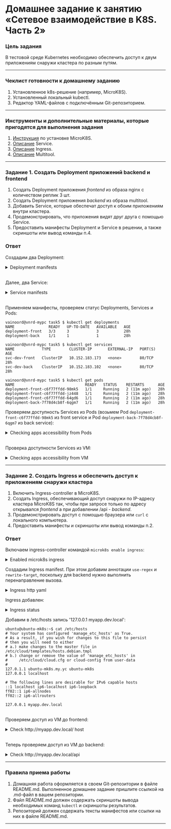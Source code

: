 # Домашнее задание к занятию «Сетевое взаимодействие в K8S. Часть 2»

### Цель задания

В тестовой среде Kubernetes необходимо обеспечить доступ к двум приложениям снаружи кластера по разным путям.

------

### Чеклист готовности к домашнему заданию

1. Установленное k8s-решение (например, MicroK8S).
2. Установленный локальный kubectl.
3. Редактор YAML-файлов с подключённым Git-репозиторием.

------

### Инструменты и дополнительные материалы, которые пригодятся для выполнения задания

1. [Инструкция](https://microk8s.io/docs/getting-started) по установке MicroK8S.
2. [Описание](https://kubernetes.io/docs/concepts/services-networking/service/) Service.
3. [Описание](https://kubernetes.io/docs/concepts/services-networking/ingress/) Ingress.
4. [Описание](https://github.com/wbitt/Network-MultiTool) Multitool.

------

### Задание 1. Создать Deployment приложений backend и frontend

1. Создать Deployment приложения _frontend_ из образа nginx с количеством реплик 3 шт.
2. Создать Deployment приложения _backend_ из образа multitool. 
3. Добавить Service, которые обеспечат доступ к обоим приложениям внутри кластера. 
4. Продемонстрировать, что приложения видят друг друга с помощью Service.
5. Предоставить манифесты Deployment и Service в решении, а также скриншоты или вывод команды п.4.

### Ответ

Создадим два Deployment:

<details>
<summary>Deployment manifests</summary>
<table>
<tr>
<th>Deployment front</th>
<th>Deployment back</th>
</tr>
<tr>
<td>

```yaml
apiVersion: apps/v1
kind: Deployment
metadata:
  name: deployment-front
  namespace: ns-homework
  labels:
    app: dep-frontend
spec:
  replicas: 3
  selector:
    matchLabels:
      app: dep-frontend
  template:
    metadata:
      labels:
        app: dep-frontend
    spec:
      containers:
      - name: nginx
        image: nginx:1.23.4
        ports:
        - containerPort: 80
```

</td>
<td>

```yaml
apiVersion: apps/v1
kind: Deployment
metadata:
  name: deployment-back
  namespace: ns-homework
  labels:
    app: dep-backend
spec:
  replicas: 1
  selector:
    matchLabels:
      app: dep-backend
  template:
    metadata:
      labels:
        app: dep-backend
    spec:
      containers:
      - name: multitool
        image: wbitt/network-multitool:latest
        env:
          - name: HTTP_PORT
            value: "80"
          - name: HTTPS_PORT
            value: "443"
        ports:
        - containerPort: 80
        - containerPort: 443
```

</td>
</tr>
</table>
</details>

\
Далее, два Service:

<details>
<summary>Service manifests</summary>
<table>
<tr>
<th>Service front</th>
<th>Service back</th>
</tr>
<tr>
<td>

```yaml
apiVersion: v1
kind: Service
metadata:
  name: svc-dev-front
  namespace: ns-homework
spec:
  selector:
    app: dep-frontend
  ports:
    - name: nginx
      protocol: TCP
      port: 80
      targetPort: 80
  type: ClusterIP
```

</td>
<td>

```yaml
apiVersion: v1
kind: Service
metadata:
  name: svc-dev-back
  namespace: ns-homework
spec:
  selector:
    app: dep-backend
  ports:
    - name: multitool-http
      protocol: TCP
      port: 80
      targetPort: 80
  type: ClusterIP
```

</td>
</tr>
</table>
</details>

\
Применяем манифесты, проверяем статус Deployments, Services и Pods:

```shell
vainoord@vnrd-mypc task5 $ kubectl get deployments
NAME               READY   UP-TO-DATE   AVAILABLE   AGE
deployment-front   3/3     3            3           28h
deployment-back    1/1     1            1           28h

vainoord@vnrd-mypc task5 $ kubectl get services
NAME            TYPE        CLUSTER-IP       EXTERNAL-IP   PORT(S)    AGE
svc-dev-front   ClusterIP   10.152.183.173   <none>        80/TCP     28h
svc-dev-back    ClusterIP   10.152.183.102   <none>        80/TCP     28h

vainoord@vnrd-mypc task5 $ kubectl get pods
NAME                               READY   STATUS    RESTARTS      AGE
deployment-front-c6f77ffdd-98mk5   1/1     Running   2 (11m ago)   28h
deployment-front-c6f77ffdd-jz448   1/1     Running   2 (11m ago)   28h
deployment-front-c6f77ffdd-64gd6   1/1     Running   2 (11m ago)   28h
deployment-back-7f78d4cb8f-6qgm7   1/1     Running   2 (11m ago)   28h
```

Проверяем доступность Services из Pods (возьмем Pod `deployment-front-c6f77ffdd-98mk5` из front service и Pod `deployment-back-7f78d4cb8f-6qgm7` из back service):

<details>
<summary>Checking apps accessibility from Pods</summary>

```shell
vainoord@vnrd-mypc ~ $ kubectl exec -i -t deployment-front-c6f77ffdd-98mk5 -- /bin/bash

root@deployment-front-c6f77ffdd-98mk5:/# curl http://svc-dev-back:80 
WBITT Network MultiTool (with NGINX) - deployment-back-7f78d4cb8f-6qgm7 - 10.1.128.216 - HTTP: 80 , HTTPS: 443 . (Formerly praqma/network-multitool)
```

```shell
vainoord@vnrd-mypc ~ $ kubectl exec -i -t deployment-back-7f78d4cb8f-6qgm7 -- /bin/bash

bash-5.1# curl http://svc-dev-front:80
<!DOCTYPE html>
<html>
<head>
<title>Welcome to nginx!</title>
<style>
html { color-scheme: light dark; }
body { width: 35em; margin: 0 auto;
font-family: Tahoma, Verdana, Arial, sans-serif; }
</style>
</head>
<body>
<h1>Welcome to nginx!</h1>
<p>If you see this page, the nginx web server is successfully installed and
working. Further configuration is required.</p>

<p>For online documentation and support please refer to
<a href="http://nginx.org/">nginx.org</a>.<br/>
Commercial support is available at
<a href="http://nginx.com/">nginx.com</a>.</p>

<p><em>Thank you for using nginx.</em></p>
</body>
</html>
```
</details>

\
Проверка доступности Services из VM:

<details>
<summary>Checking apps accessibility from VM</summary>

```shell
ubuntu@ubuntu-mk8s:~$ curl http://svc-dev-front:80
<!DOCTYPE html>
<html>
<head>
<title>Welcome to nginx!</title>
<style>
html { color-scheme: light dark; }
body { width: 35em; margin: 0 auto;
font-family: Tahoma, Verdana, Arial, sans-serif; }
</style>
</head>
<body>
<h1>Welcome to nginx!</h1>
<p>If you see this page, the nginx web server is successfully installed and
working. Further configuration is required.</p>

<p>For online documentation and support please refer to
<a href="http://nginx.org/">nginx.org</a>.<br/>
Commercial support is available at
<a href="http://nginx.com/">nginx.com</a>.</p>

<p><em>Thank you for using nginx.</em></p>
</body>
</html>
```

```shell
ubuntu@ubuntu-mk8s:~$ curl http://svc-dev-back:8080
WBITT Network MultiTool (with NGINX) - deployment-back-59d96d7485-sbfzc - 10.1.128.213 - HTTP: 80 , HTTPS: 443 . (Formerly praqma/network-multitool)
```

</details>

------

### Задание 2. Создать Ingress и обеспечить доступ к приложениям снаружи кластера

1. Включить Ingress-controller в MicroK8S.
2. Создать Ingress, обеспечивающий доступ снаружи по IP-адресу кластера MicroK8S так, чтобы при запросе только по адресу открывался _frontend_ а при добавлении /api - _backend_.
3. Продемонстрировать доступ с помощью браузера или `curl` с локального компьютера.
4. Предоставить манифесты и скриншоты или вывод команды п.2.

###  Ответ

Включаем ingress-controller командой `microk8s enable ingress`:

<details>
<summary>Enabled microk8s ingress</summary>

```shell
ubuntu@ubuntu-mk8s:~$ microk8s status
microk8s is running
high-availability: no
  datastore master nodes: 127.0.0.1:19001
  datastore standby nodes: none
addons:
  enabled:
    dashboard            # (core) The Kubernetes dashboard
    dns                  # (core) CoreDNS
    ha-cluster           # (core) Configure high availability on the current node
    helm                 # (core) Helm - the package manager for Kubernetes
    helm3                # (core) Helm 3 - the package manager for Kubernetes
    ingress              # (core) Ingress controller for external access
    metrics-server       # (core) K8s Metrics Server for API access to service metrics
```

</details>

Создадим Ingress manifest. При этом добавим аннотации `use-regex` и `rewrite-target`, поскольку для backend нужно выполнить перенаправление вызова.

<details>
<summary>Ingress http yaml</summary>

```yaml
apiVersion: networking.k8s.io/v1
kind: Ingress
metadata:
  name: ingr-app-dev
  annotations:
    nginx.ingress.kubernetes.io/use-regex: "true"
    nginx.ingress.kubernetes.io/rewrite-target: /$2
spec:
  rules:
    - host: myapp.dev.local
      http:
        paths:
          - path: /
            pathType: Prefix
            backend:
              service:
                name: svc-dev-front
                port:
                  number: 80
          - path: /api(/|$)(.*)
            pathType: Prefix
            backend:
              service:
                name: svc-dev-back
                port:
                  number: 80  
```

</details>

Ingress добавлен:

<details>
<summary>Ingress status</summary>

```shell
vainoord@vnrd-mypc task5 $ kubectl get ingress                  
NAME           CLASS    HOSTS             ADDRESS     PORTS   AGE
ingr-app-dev   public   myapp.dev.local   127.0.0.1   80      114m

vainoord@vnrd-mypc task5 $ kubectl describe ingress
Name:             ingr-app-dev
Labels:           <none>
Namespace:        ns-homework
Address:          127.0.0.1
Ingress Class:    public
Default backend:  <default>
Rules:
  Host             Path  Backends
  ----             ----  --------
  myapp.dev.local  
                   /               svc-dev-front:80 (10.1.128.219:80,10.1.128.236:80,10.1.128.237:80)
                   /api(/|$)(.*)   svc-dev-back:80 (10.1.128.234:80)
Annotations:       nginx.ingress.kubernetes.io/rewrite-target: /$2
                   nginx.ingress.kubernetes.io/use-regex: true
Events:            <none>
```

</details>

Добавим в /etc/hosts запись '127.0.0.1 myapp.dev.local':

```shell
ubuntu@ubuntu-mk8s:~$ cat /etc/hosts
# Your system has configured 'manage_etc_hosts' as True.
# As a result, if you wish for changes to this file to persist
# then you will need to either
# a.) make changes to the master file in /etc/cloud/templates/hosts.debian.tmpl
# b.) change or remove the value of 'manage_etc_hosts' in
#     /etc/cloud/cloud.cfg or cloud-config from user-data
#
127.0.1.1 ubuntu-mk8s.my.yc ubuntu-mk8s
127.0.0.1 localhost

# The following lines are desirable for IPv6 capable hosts
::1 localhost ip6-localhost ip6-loopback
ff02::1 ip6-allnodes
ff02::2 ip6-allrouters

127.0.0.1 myapp.dev.local
```

\
Проверяем доступ из VM до frontend:

<details>
<summary>Check http://myapp.dev.local/ host</summary>

```shell
ubuntu@ubuntu-mk8s:~$ curl http://myapp.dev.local
<!DOCTYPE html>
<html>
<head>
<title>Welcome to nginx!</title>
<style>
html { color-scheme: light dark; }
body { width: 35em; margin: 0 auto;
font-family: Tahoma, Verdana, Arial, sans-serif; }
</style>
</head>
<body>
<h1>Welcome to nginx!</h1>
<p>If you see this page, the nginx web server is successfully installed and
working. Further configuration is required.</p>

<p>For online documentation and support please refer to
<a href="http://nginx.org/">nginx.org</a>.<br/>
Commercial support is available at
<a href="http://nginx.com/">nginx.com</a>.</p>

<p><em>Thank you for using nginx.</em></p>
</body>
</html>
```

</details>

\
Теперь проверяем доступ из VM до backend:

<details>
<summary>Check http://myapp.dev.local/api </summary>

```shell
ubuntu@ubuntu-mk8s:~$ curl http://myapp.dev.local/api
WBITT Network MultiTool (with NGINX) - deployment-back-7f78d4cb8f-6qgm7 - 10.1.128.215 - HTTP: 80 , HTTPS: 443 . (Formerly praqma/network-multitool)
```

Получен ответ от nginx, который установлен в контейнере multitool.

</details>

------

### Правила приема работы

1. Домашняя работа оформляется в своем Git-репозитории в файле README.md. Выполненное домашнее задание пришлите ссылкой на .md-файл в вашем репозитории.
2. Файл README.md должен содержать скриншоты вывода необходимых команд `kubectl` и скриншоты результатов.
3. Репозиторий должен содержать тексты манифестов или ссылки на них в файле README.md.

------